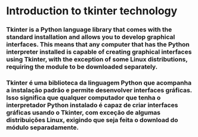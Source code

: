 # Introduction to tkinter technology
### Tkinter is a Python language library that comes with the standard installation and allows you to develop graphical interfaces. This means that any computer that has the Python interpreter installed is capable of creating graphical interfaces using Tkinter, with the exception of some Linux distributions, requiring the module to be downloaded separately.

### Tkinter é uma biblioteca da linguagem Python que acompanha a instalação padrão e permite desenvolver interfaces gráficas. Isso significa que qualquer computador que tenha o interpretador Python instalado é capaz de criar interfaces gráficas usando o Tkinter, com exceção de algumas distribuições Linux, exigindo que seja feita o download do módulo separadamente.

